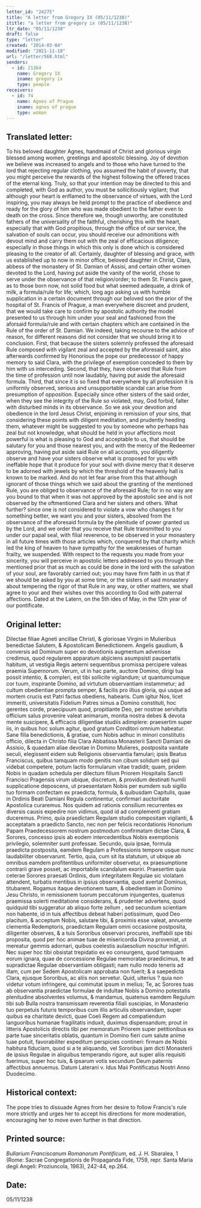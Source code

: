 ```yaml
---
letter_id: "24275"
title: "A letter from Gregory IX (05/11/1238)"
ititle: "a letter from gregory ix (05/11/1238)"
ltr_date: "05/11/1238"
draft: false
type: "letter"
created: "2014-03-04"
modified: "2021-11-18"
url: "/letter/568.html"
senders:
  - id: 21364
    name: Gregory IX
    iname: gregory ix
    type: people
receivers:
  - id: 74
    name: Agnes of Prague
    iname: agnes of prague
    type: woman
---
```

<h2> Translated letter:</h2>To his beloved daughter Agnes, handmaid of Christ and glorious virgin blessed among women, greetings and apostolic blessing.
Joy of devotion we believe was increased to angels and to those who have turned to the lord that rejecting regular clothing, you assumed the habit of poverty, that you might perceive the rewards of the highest following the offered traces of the eternal king.  Truly, so that your intention may be directed to this and completed, with God as author, you must be sollicitiously vigilant; that although your heart is enflamed to the observance of virtues, with the Lord inspiring, you may always be held prompt to the practice of obedience and ready for the glory of him who was made obedient to the father even to death on the cross.
Since therefore we, though unworthy, are constituted fathers of the universality of the faithful, cherishing this with the heart, especially that with God propitious, through the office of our service, the salvation of souls can occur, you should receive our admonitions with devout mind and carry them out with the zeal of efficacious diligence; especially in those things in which this only is done which is considered pleasing to the creator of all.  Certainly, daughter of blessing and grace, with us established up to now in minor office, beloved daughter in Christ, Clara, abbess of the monastery of St. Damian of Assisi, and certain other women devoted to the Lord, having put aside the vanity of the world, chose to serve under the observance of that religion/order; to them St. Francis gave, as to those born now, not solid food but what seemed adequate, a drink of milk, a formula/rule for life; which, long ago asking us with humble supplication in a certain document through our beloved son the prior of the hospital of St. Francis of Prague, a man everywhere discreet and prudent, that we would take care to confirm by apostolic authority the model presented to us through him under your seal and fashioned from the aforsaid formula/rule and with certain chapters which are contained in the Rule of the order of St. Damian.
We indeed, taking recourse to the advice of reason, for different reasons did not consider that we should bring it to conclusion. First, that because the sisters solemnly professed the aforesaid Rule composed with vigilant zeal and accepted by the aforesaid saint, also afterwards confirmed by Honorious the pope our predecessor of happy memory to said Clara, with the privilege of exemption conceded to them by him with us interceding. Second, that they, have observed that Rule from the time of profession until now laudably, having put aside the aforesaid formula. Third, that since it is so fixed that everywhere by all profession it is uniformly observed, serious and unsupportable scandal can arise from presumption of opposition. Especially since other sisters of the said order, when they see the integrity of the Rule so violated, may, God forbid, falter with disturbed minds in its observance. So we ask your devotion and obedience in the lord Jesus Christ, enjoining in remission of your sins, that considering these points with diligent meditation, and prudently heeding them, whatever might be suggested to you by someone who perhaps has zeal but not knowledge, what should be held in your affections most powerful is what is pleasing to God and acceptable to us, that should be salutary for you and those nearest you, and with the mercy of the Redeemer approving, having put aside said Rule on all accounts, you diligently observe and have your sisters observe what is proposed for you with ineffable hope that it produce for your soul with divine mercy that it deserve to be adorned with jewels by which the threshold of the heavenly hall is known to be marked.
And do not let fear arise from this that although ignorant of those things which we said about the granting of the mentioned Rule, you are obliged to observance of the aforesaid Rule; for in no way are you bound to that when it was not approved by the apostolic see and is not observed by the oftmentioned Clara and her sisters and others.  What further?  since one is not considered to violate a vow who changes it for something better, we want you and your sisters, absolved from the observance of the aforesaid formula by the plenitude of power granted us by the Lord, and we order that you receive that Rule transmitted to you under our papal seal, with filial reverence, to be observed in your monastery in all future times with those articles which, conquered by that charity which led the king of heaven to have sympathy for the weaknesses of human frailty, we suspended.  With respect to the requests you made from your sincerity, you will perceive in apostolic letters addressed to you through the mentioned prior that as much as could be done in the lord with the salvation of your soul, are favorably carried out; you may have firm faith in us that if we should be asked by you at some time, or the sisters of said monastery about tempering the rigor of that Rule in any way, or other matters, we shall agree to your and their wishes over this according to God with paternal affections.
Dated at the Latern, on the 5th ides of May, in the 12th year of our pontificate.
<h2 class="mt-4"> Original letter:</h2>Dilectae filiae Agneti ancillae Christi, & gloriosae Virgini in Mulieribus benedictae Salutem, & Apostolicam Benedictionem.
Angelis gaudium, & conversis ad Dominum super eo devotionis augmentum advenisse credimus, quod regularem apparatum abjiciens asumpsisti paupertatis habitum, ut vestigia Regis aeterni sequentibus promissa percipere valeas praemia Supernorum. Verum, ut in hac parte, auctore Domino, dirigi tua possit intentio, & compleri, est tibi sollicite vigilandum; ut quantumcumque cor tuum, inspirante Domino, ad virtutum observantiam instammetur; ad cultum obedientiae prompta semper, & facilis pro illius gloria, qui usque ad mortem crucis est Patri factus obediens, habearis. Cum igitur Nos, licet immeriti, universitatis Fidelium Patres simus a Domino constituti, hoc gerentes corde, praecipuum quod, propitiante Deo, per nostrae servitutis officium salus provenire valeat animarum, monita nostra debes & devota mente suscipere, & efficacis diligentiae studiis adimplere: praesertim super iis, in quibus hoc solum agitur, quod gratum Conditori omnium habeatur. Sane filia benedictionis, & gratiae, cum Nobis adhuc in minori constitutis officio, dilecta in Christo filia Clara Abbatissa Monasterii Sancti Damiani de Assisio, & quaedam aliae devotae in Domino Mulieres, postposita vanitate seculi, elegissent eidem sub Religionis observantia famulari; ipsis Beatus Franciscus, quibus tamquam modo genitis non cibum solidum sed qui videbat competere, potum lactis formularum vitae tradidit; quam, pridem Nobis in quadam schedula per dilectum filium Priorem Hospitalis Sancti Francisci Pragensis virum ubique, discretum, & providum destinati humili supplicatione deposcens, ut praesentatam Nobis per eumdem sub sigillo tuo formam confectam ex praedicta, formula, & quibusdam Capitulis, quae in Ordinis Beati Damiani Regula continentur, confirmari auctoritate Apostolica curaremus. Nos quidem ad rationis consilium recurrentes ex diversis causis expedire non vidimus, quod id ad complementi gratiam duceremus. Primo, quia praedictam Regulam studio compositam vigilanti, & acceptatam a praedicto Sancto, nec non per felicis recordationis Honorium Papam Praedecessorem nostrum postmodum confirmatam dictae Clara, & Sorores, concesso ipsis ab eodem intercedentibus Nobis exemptionis privilegio, solemniter sunt professae. Secundo, quia ipsae, formula praedicta postposita, eamdem Regulam a Professionis tempore usque nunc laudabiliter observarunt. Tertio, quia, cum sit ita statutum, ut ubique ab omnibus eamdem profitentibus uniformiter observetur, ex praesumptione contrarii grave posset, ac importabile scandalum exoriri. Praesertim quia ceterae Sorores praesati Ordinis, dum integritatem Regulae sic violatam attendent, turbatis mentibus in ipsius observantia, quod avertat Dominus, titubarent. Rogamus itaque devotionem tuam, & obedientiam in Domino Jesu Christo, in remissionem tuorum peccatorum injungentes, quatenus praemissa solerti meditatione considerans, & prudenter advertens, quod quidquid tibi suggeratur ab aliquo forte zellum , sed secundum scientiam non habente, id in tuis affectibus debeat haberi potissimum, quod Deo placitum, & acceptum Nobis, salutare tibi, & proximis esse valeat, annuente clementia Redemptoris, praedictam Regulam omni occasione postposita, diligenter observes, & a tuis Sororibus observari procures, ineffabili spe tibi proposita, quod per hoc animae tuae de misericordia Divina proveniat, ut mereatur gemmis adornari, quibus coelestis aulaesolium noscitur infigniri. Nec super hoc tibi obsistat trepidatio ex eo consurgens, quod tamquam eorum ignara, quae de concessione Regulae memoratae praedicimus, te ad supradictae Regulae observantiam obligasti; nam nullo modo teneris ad illam, cum per Sedem Apostolicam approbata non fuerit; & a saepedicta Clara, ejusque Sororibus, ac aliis non servetur. Quid, ulterius ? quia non videtur votum infringere, qui commutat ipsum in melius; Te, ac Sorores tuas ab observantia praedictae formulae de indultae Nobis a Domino potestatis plenitudine absolventes volumus, & mandamus, quatenus eamdem Regulum tibi sub Bulla nostra transmissam reverentia filiali suscipias, in Monasterio tuo perpetuis futuris temporibus cum illis articulis observandam, super quibus ea charitate devicti, quae Coeli Regem ad compatiendum languoribus humanae fragilitatis induxit, duximus dispensandum; prout in litteris Apostolicis directis tibi per memoratum Priorem super petitionibus ex parte tuae sinceritatis oblatis, quantum in Domino fieri cum salute anime tuae potuit, favorabiliter expeditum perspicies contineri: firmam de Nobis habitura fiduciam, quod si a te aliquando, vel Sororibus jam dicti Monasterii de ipsius Regulae in aliquibus temperando rigore, aut super aliis requisiti fuerimus, super hoc tuis, & ipsarum votis secundum Deum paternis affectibus annuemus.
Datum Laterani v. Idus Maii Pontificatus Nostri Anno Duodecimo.
<h2 class="mt-4"> Historical context:</h2>The pope tries to dissuade Agnes from her desire to follow Francis's rule more strictly and urges her to accept his directions for more moderation, encouraging her to move even further in that direction.
<h2 class="mt-4"> Printed source:</h2><p><em>Bullarium Franciscanum Romanorum Pontificum,</em> ed. J. H. Sbaralea, 1 (Rome: Sacrae Congregationis de Propaganda Fide, 1759, repr. Santa Maria degli Angeli: Proziuncola, 1983), 242-44, ep.264.</p><h2 class="mt-4"> Date:</h2>05/11/1238